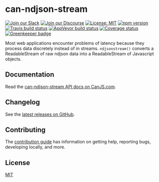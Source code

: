 # can-ndjson-stream

[![Join our Slack](https://img.shields.io/badge/slack-join%20chat-611f69.svg)](https://www.bitovi.com/community/slack?utm_source=badge&utm_medium=badge&utm_campaign=pr-badge&utm_content=badge)
[![Join our Discourse](https://img.shields.io/discourse/https/forums.bitovi.com/posts.svg)](https://forums.bitovi.com/?utm_source=badge&utm_medium=badge&utm_campaign=pr-badge&utm_content=badge)
[![License: MIT](https://img.shields.io/badge/license-MIT-blue.svg)](https://github.com/canjs/can-ndjson-stream/blob/master/license.md)
[![npm version](https://badge.fury.io/js/can-ndjson-stream.svg)](https://www.npmjs.com/package/can-ndjson-stream)
[![Travis build status](https://travis-ci.org/canjs/can-ndjson-stream.svg?branch=master)](https://travis-ci.org/canjs/can-ndjson-stream)
[![AppVeyor build status](https://ci.appveyor.com/api/projects/status/github/canjs/can-ndjson-stream?branch=master&svg=true)](https://ci.appveyor.com/project/matthewp/can-ndjson-stream)
[![Coverage status](https://coveralls.io/repos/github/canjs/can-ndjson-stream/badge.svg?branch=master)](https://coveralls.io/github/canjs/can-ndjson-stream?branch=master)
[![Greenkeeper badge](https://badges.greenkeeper.io/canjs/can-ndjson-stream.svg)](https://greenkeeper.io/)

Most web applications encounter problems of latency because they process data discretely instead of in streams. `ndjsonstream()` converts a ReadableStream of raw ndjson data into a ReadableStream of Javascript objects.

## Documentation

Read the [can-ndjson-stream API docs on CanJS.com](https://canjs.com/doc/can-ndjson-stream.html).

## Changelog

See the [latest releases on GitHub](https://github.com/canjs/can-ndjson-stream/releases).

## Contributing

The [contribution guide](https://github.com/canjs/can-ndjson-stream/blob/master/CONTRIBUTING.md) has information on getting help, reporting bugs, developing locally, and more.

## License

[MIT](https://github.com/canjs/can-ndjson-stream/blob/master/license.md)
